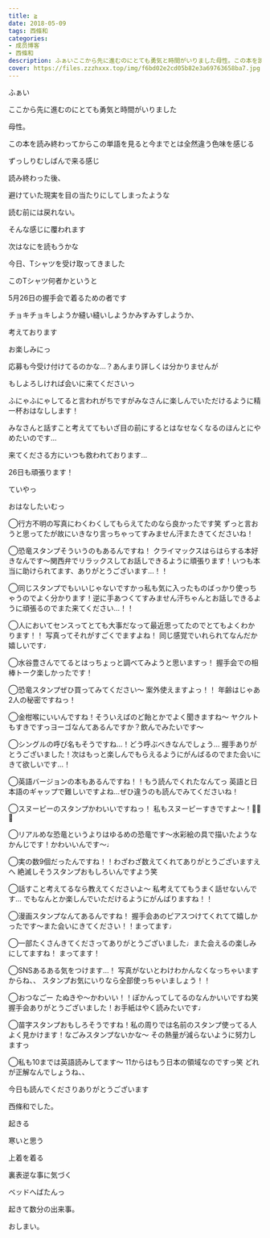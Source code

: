 ```yaml
---
title: ≧
date: 2018-05-09
tags: 西條和
categories: 
- 成员博客
- 西條和
description: ふぁいここから先に進むのにとても勇気と時間がいりました母性。この本を読み終わってからこの単語を見ると今までとは全然違う色...
cover: https://files.zzzhxxx.top/img/f6bd02e2cd05b82e3a69763658ba7.jpg 
---
```








ふぁい















ここから先に進むのにとても勇気と時間がいりました










母性。










この本を読み終わってからこの単語を見ると今までとは全然違う色味を感じる









ずっしりむしばんで来る感じ














読み終わった後、



避けていた現実を目の当たりにしてしまったような










読む前には戻れない。













そんな感じに覆われます











次はなにを読もうかな











今日、Tシャツを受け取ってきました










このTシャツ何者かというと










5月26日の握手会で着るための者です











チョキチョキしようか縫い縫いしようかみすみすしようか、










考えております









お楽しみにっ









応募も今受け付けてるのかな…？あんまり詳しくは分かりませんが











もしよろしければ会いに来てくださいっ










ふにゃふにゃしてると言われがちですがみなさんに楽しんでいただけるように精一杯おはなしします！









みなさんと話すこと考えててもいざ目の前にするとはなせなくなるのほんとにやめたいのです…










来てくださる方にいつも救われております…










26日も頑張ります！










ていやっ











おはなしたいむっ



◯行方不明の写真にわくわくしてもらえてたのなら良かったです笑
ずっと言おうと思ってたが故にいきなり言っちゃってすみません汗またきてくださいね！





◯恐竜スタンプそういうのもあるんですね！
クライマックスはらはらする本好きなんです〜関西弁でリラックスしてお話しできるように頑張ります！いつも本当に助けられてます、ありがとうございます…！！







◯同じスタンプでもいいじゃないですかっ私も気に入ったものばっかり使っちゃうのでよく分かります！逆に手あつくてすみません汗ちゃんとお話しできるように頑張るのでまた来てください…！！





◯人においてセンスってとても大事だなって最近思ってたのでとてもよくわかります！！
写真ってそれがすごくでますよね！
同じ感覚でいれられてなんだか嬉しいです♩






◯水谷豊さんでてるとはっちょっと調べてみようと思いますっ！
握手会での相棒トーク楽しかったです！





◯恐竜スタンプぜひ買ってみてください〜
案外使えますよっ！！
年齢はじゃあ2人の秘密ですねっ！





◯金柑喉にいいんですね！そういえばのど飴とかでよく聞きますね〜
ヤクルトもすきですっヨーゴなんてあるんですか？飲んでみたいです〜





◯シングルの呼び名もそうですね…！どう呼ぶべきなんでしょう…
握手ありがとうございました！次はもっと楽しんでもらえるようにがんばるのでまた会いにきて欲しいです…！





◯英語バージョンの本もあるんですね！！もう読んでくれたなんてっ
英語と日本語のギャップで難しいですよね…ぜひ違うのも読んでみてくださいね！




◯スヌーピーのスタンプかわいいですねっ！
私もスヌーピーすきですよ〜！🐾🐾🐾





◯リアルめな恐竜というよりはゆるめの恐竜です〜水彩絵の具で描いたようなかんじです！かわいいんです〜♩








◯実の数9個だったんですね！！わざわざ数えてくれてありがとうございますえへ
絶滅しそうスタンプおもしろいんですよう笑




◯話すこと考えてるなら教えてくださいよ〜
私考えててもうまく話せないんです…
でもなんとか楽しんでいただけるようにがんばりますね！！



◯漫画スタンプなんてあるんですね！
握手会あのピアスつけてくれてて嬉しかったです〜また会いにきてください！！まってます♩





◯一部たくさんきてくださってありがとうございました♩また会えるの楽しみにしてますね！
まってます！




◯SNSあるある気をつけます…！
写真がないとわけわかんなくなっちゃいますからね、、
スタンプお気にいりなら全部使っちゃいましょう！！






◯おつなごー
たぬきや〜かわいい！！ぽかんってしてるのなんかいいですね笑
握手会ありがとうございました！お手紙はやく読みたいです♩







◯苗字スタンプおもしろそうですね！私の周りでは名前のスタンプ使ってる人よく見かけます！なごみスタンプないかな〜
その熱量が減らないように努力しますっ





◯私も10までは英語読みしてます〜
11からはもう日本の領域なのですっ笑
どれが正解なんでしょうね、、







今日も読んでくださりありがとうございます









西條和でした。









起きる






寒いと思う








上着を着る










裏表逆な事に気づく















ベッドへばたんっ









起きて数分の出来事。






おしまい。



